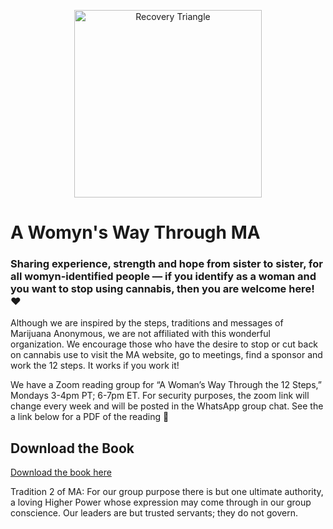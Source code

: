 <p align="center">
  <img src="path/to/recovery_triangle.jpeg" alt="Recovery Triangle" width="300">
</p>

# A Womyn's Way Through MA


### Sharing experience, strength and hope from sister to sister, for all womyn-identified people — if you identify as a woman and you want to stop using cannabis, then you are welcome here! ❤️

Although we are inspired by the steps, traditions and messages of Marijuana Anonymous, we are not affiliated with this wonderful organization. We encourage those who have the desire to stop or cut back on cannabis use to visit the MA website, go to meetings, find a sponsor and work the 12 steps. It works if you work it!  

We have a Zoom reading group for “A Woman’s Way Through the 12 Steps,” Mondays 3-4pm PT; 6-7pm ET. For security purposes, the zoom link will change every week and will be posted in the WhatsApp group chat. See the a link below for a PDF of the reading 🙏

## Download the Book
[Download the book here](path/to/a-womans-way-through-the-twelve-steps.pdf)

Tradition 2 of MA: For our group purpose there is but one ultimate authority, a loving Higher Power whose expression may come through in our group conscience. Our leaders are but trusted servants; they do not govern.

